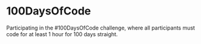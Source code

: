 # 100DaysOfCode
Participating in the #100DaysOfCode challenge, where all participants must code for at least 1 hour for 100 days straight.
